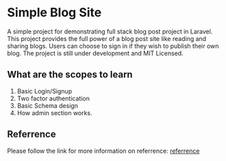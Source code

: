 # Simple Blog Site

A simple project for demonstrating full stack blog post project in Laravel. This project provides the full power of a blog post site like reading and sharing blogs. Users can choose to sign in if they wish to publish their own blog. The project is still under development and MIT Licensed.


## What are the scopes to learn

1. Basic Login/Signup
2. Two factor authentication
3. Basic Schema design
4. How admin section works.

## Referrence

Please follow the link for more information on referrence: [referrence]

[referrence]: https://laracasts.com/series/laravel-8-from-scratch
